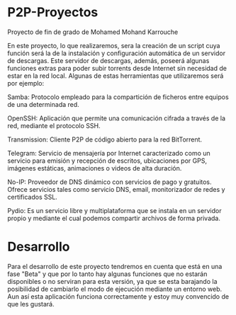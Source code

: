 # P2P-Proyectos
Proyecto de fin de grado de Mohamed Mohand Karrouche

En este proyecto, lo que realizaremos, sera la creación de un script cuya función será la de la instalación y configuración automática de un servidor de descargas. Este servidor de descargas, además, poseerá algunas funciones extras para poder subir torrents desde Internet sin necesidad de estar en la red local. Algunas de estas herramientas que utilizaremos será por ejemplo:

Samba: Protocolo empleado para la compartición de ficheros entre equipos de una determinada red.

OpenSSH: Aplicación que permite una comunicación cifrada a través de la red, mediante el protocolo SSH.

Transmission: Cliente P2P de código abierto para la red BitTorrent.

Telegram: Servicio de mensajería por Internet caracterizado como un servicio para emisión y recepción de escritos, ubicaciones por GPS, imágenes estáticas, animaciones o videos de alta duración.

No-IP: Proveedor de DNS dinámico con servicios de pago y gratuitos. Ofrece servicios tales como servicio DNS, email, monitorizador de redes y certificados SSL.

Pydio: Es un servicio libre y multiplataforma que se instala en un servidor propio y mediante el cual podemos compartir archivos de forma privada.


# Desarrollo

Para el desarrollo de este proyecto tendremos en cuenta que está en una fase "Beta" y que por lo tanto hay algunas funciones que no estarán disponibles o no serviran para esta versión, ya que se esta barajando la posibilidad de cambiarlo el modo de ejecución mediante un entorno web. Aun así esta aplicación funciona correctamente y estoy muy convencido de que les gustará.
